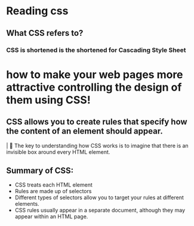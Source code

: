 # Reading css
## What CSS refers to?
### CSS is shortened is the shortened for Cascading Style Sheet
# how to make your web pages more attractive controlling the design of them using CSS!
## CSS allows you to create rules that specify how the content of an element should appear.
| :key: The key to understanding how CSS works is to
imagine that there is an invisible box around
every HTML element.
## Summary of CSS:
* CSS treats each HTML element
* Rules are made up of selectors 
* Different types of selectors allow you to target your rules at different elements.
* CSS rules usually appear in a separate document, although they may appear within an HTML page.
